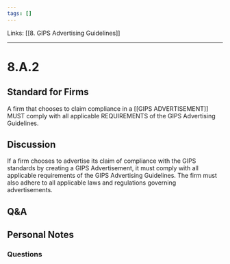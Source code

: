 ```yaml
---
tags: []
---
```

Links: [[8. GIPS Advertising Guidelines]]
___
# 8.A.2
## Standard for Firms
A firm that chooses to claim compliance in a [[GIPS ADVERTISEMENT]] MUST comply with all applicable REQUIREMENTS of the GIPS Advertising Guidelines.
## Discussion
If a firm chooses to advertise its claim of compliance with the GIPS standards by creating a GIPS Advertisement, it must comply with all applicable requirements of the GIPS Advertising Guidelines. The firm must also adhere to all applicable laws and regulations governing advertisements.
## Q&A

## Personal Notes

### Questions